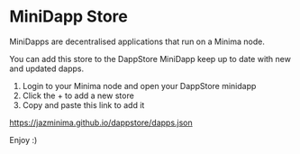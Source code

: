 # MiniDapp Store

MiniDapps are decentralised applications that run on a Minima node. 

You can add this store to the DappStore MiniDapp keep up to date with new and updated dapps.

1. Login to your Minima node and open your DappStore minidapp
2. Click the + to add a new store
3. Copy and paste this link to add it
   
https://jazminima.github.io/dappstore/dapps.json 

Enjoy :)
